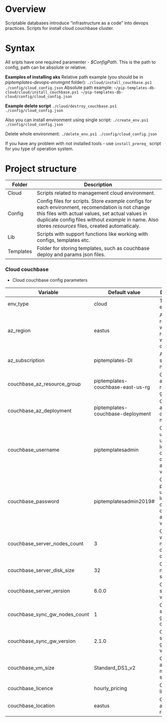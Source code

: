 # Overview
Scriptable databases introduce “infrastructure as a code” into devops practices. Scripts for install cloud couchbase cluster.

# Syntax
All sripts have one required paramenter - *$ConfigPath*. This is the path to config, path can be absolute or relative. 

**Examples of installing aks**
Relative path example (you should be in *piptemplates-devops-envmgmt* folder):
`
./cloud/install_couchbase.ps1 ./config/cloud_config.json
`
Absolute path example:
`
~/pip-templates-db-cloud/cloud/install_couchbase.ps1 ~/pip-templates-db-cloud/config/cloud_config.json
`

**Example delete script**
`
./cloud/destroy_couchbase.ps1 ./config/cloud_config.json
`

Also you can install environment using single script:
`
./create_env.ps1 ./config/cloud_config.json
`

Delete whole environment:
`
./delete_env.ps1 ./config/cloud_config.json
`

If you have any problem with not installed tools - use `install_prereq_` script for you type of operation system.

# Project structure
| Folder | Description |
|----|----|
| Cloud | Scripts related to management cloud environment. | 
| Config | Config files for scripts. Store *example* configs for each environment, recomendation is not change this files with actual values, set actual values in duplicate config files without *example* in name. Also stores *resources* files, created automaticaly. | 
| Lib | Scripts with support functions like working with configs, templates etc. | 
| Templates | Folder for storing templates, such as couchbase deploy and params json files. | 

### Cloud couchbase

* Cloud couchbase config parameters

| Variable | Default value | Description |
|----|----|---|
| env_type | cloud | Type of environment |
| az_region | eastus | Azure region where resources will be created |
| az_subscription | piptemplates-DI | Azure subscription name |
| couchbase_az_resource_group | piptemplates-couchbase-east-us-rg | Couchbase azure resource group name |
| couchbase_az_deployment | piptemplates-couchbase-deployment | Couchbase azure deployment name |
| couchbase_username | piptemplatesadmin | Couchbase username used for login to couchbase dashboard and ssh to vm's |
| couchbase_password | piptemplatesadmin2019# | Couchbase password used for login to couchbase dashboard and ssh to vm's |
| couchbase_server_nodes_count | 3 | Count of worker nodes couchbase cluster |
| couchbase_server_disk_size | 32 | Couchbase nodes disk size |
| couchbase_server_version | 6.0.0 | Couchbase server version |
| couchbase_sync_gw_nodes_count | 1 | Couchbase sync gateway count |
| couchbase_sync_gw_version | 2.1.0 | Couchbase sync gateway version |
| couchbase_vm_size | Standard_DS1_v2 | Couchbase azure virtual machines size |
| couchbase_licence | hourly_pricing | Couchbase licence |
| couchbase_location | eastus | Couchbase azure region |
